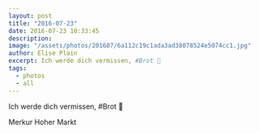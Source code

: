 ```yaml
---
layout: post
title: "2016-07-23"
date: 2016-07-23 10:33:45
description: 
image: "/assets/photos/201607/6a112c19c1ada3ad38078524e5074cc1.jpg"
author: Elise Plain
excerpt: Ich werde dich vermissen, #Brot 💙
tags: 
  - photos
  - all
---
```


Ich werde dich vermissen, #Brot 💙
<p></p>
Merkur Hoher Markt